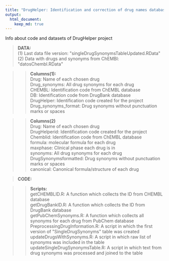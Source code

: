 ```yaml
---
title: "DrugHelper: Identification and correction of drug names database"
output: 
  html_document:
    keep_md: true
---
```



Info about code and datasets of DrugHelper project  

> **DATA:**  
  (1) Last data file version: "singleDrugSynonymsTableUpdated.RData"
  (2) Data with drugs and synonyms from ChEMBl: "datosChembl.RData"
  
 >> **Columns(1):**  
      Drug: Name of each chosen drug  
      Drug_synonyms: All drug synonyms for each drug  
      CHEMBL: Identification code from ChEMBL database  
      DB: Identification code from DrugBank database  
      DrugHelper: Identification code created for the project
      Drug_synonyms_format: Drug synonyms without punctuation marks or spaces
    
 >> **Columns(2)**  
      Drug: Name of each chosen drug  
      DrugHelperid: Identification code created for the project  
      Chemblid: Identification code from ChEMBL database  
      formula: molecular formula for each drug  
      maxphase: Clinical phase each drug is in  
      synonyms: All drug synonyms for each drug  
      DrugSynonymsformatted: Drug synonyms without punctuation marks or spaces  
      canonical: Canonical formula/structure of each drug  
      
> **CODE:**  

>> **Scripts:**  
  getCHEMBLID.R: A function which collects the ID from CHEMBL database  
  getDrugBankID.R: A function which collects the ID from DrugBank database  
  getPubChemSynonyms.R: A function which collects all synonyms for each drug    from PubChem database  
  PreprocessingDrugInformation.R: A script in which the first version of "SingleDrugSynonyms" table was created  
  updateDrugsWithSynonyms.R: A script in which raw list of synonyms was included in the table  
  updateSingleDrugSynonymsTable.R: A script in which text from drug synonyms was processed and joined to the table
